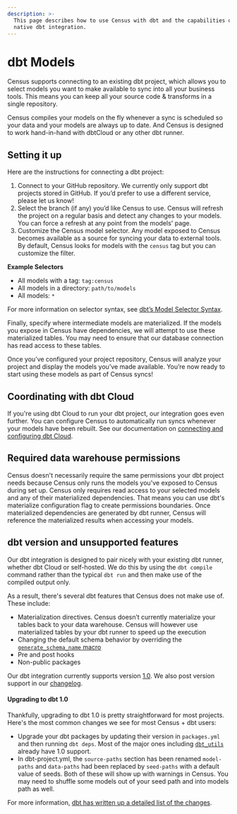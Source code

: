 ```yaml
---
description: >-
  This page describes how to use Census with dbt and the capabilities of our
  native dbt integration.
---
```


# dbt Models

Census supports connecting to an existing dbt project, which allows you to select models you want to make available to sync into all your business tools. This means you can keep all your source code & transforms in a single repository.&#x20;

Census compiles your models on the fly whenever a sync is scheduled so your data and your models are always up to date. And Census is designed to work hand-in-hand with dbtCloud or any other dbt runner.

## Setting it up

Here are the instructions for connecting a dbt project:

1. Connect to your GitHub repository. We currently only support dbt projects stored in GitHub. If you’d prefer to use a different service, please let us know!
2. Select the branch (if any) you’d like Census to use. Census will refresh the project on a regular basis and detect any changes to your models. You can force a refresh at any point from the models' page.
3. Customize the Census model selector. Any model exposed to Census becomes available as a source for syncing your data to external tools. By default, Census looks for models with the `census` tag but you can customize the filter.

**Example Selectors**

* All models with a tag: `tag:census`
* All models in a directory: `path/to/models`
* All models: `*`

For more information on selector syntax, see [dbt’s Model Selector Syntax](https://docs.getdbt.com/reference/model-selection-syntax/).

Finally, specify where intermediate models are materialized. If the models you expose in Census have dependencies, we will attempt to use these materialized tables. You may need to ensure that our database connection has read access to these tables.

Once you’ve configured your project repository, Census will analyze your project and display the models you’ve made available. You’re now ready to start using these models as part of Census syncs!

## Coordinating with dbt Cloud

If you're using dbt Cloud to run your dbt project, our integration goes even further. You can configure Census to automatically run syncs whenever your models have been rebuilt. See our documentation on [connecting and configuring dbt Cloud](../basics/triggering-syncs.md#dbt-cloud-integration).

## Required data warehouse permissions

Census doesn't necessarily require the same permissions your dbt project needs because Census only runs the models you've exposed to Census during set up. Census only requires read access to your selected models and any of their materialized dependencies. That means you can use dbt's materialize configuration flag to create permissions boundaries. Once materialized dependencies are generated by dbt runner, Census will reference the materialized results when accessing your models.

## dbt version and unsupported features

Our dbt integration is designed to pair nicely with your existing dbt runner, whether dbt Cloud or self-hosted. We do this by using the `dbt compile` command rather than the typical `dbt run` and then make use of the compiled output only.&#x20;

As a result, there's several dbt features that Census does not make use of. These include:

* Materialization directives. Census doesn’t currently materialize your tables back to your data warehouse. Census will however use materialized tables by your dbt runner to speed up the execution
* Changing the default schema behavior by overriding the [`generate_schema_name` macro](https://docs.getdbt.com/docs/building-a-dbt-project/building-models/using-custom-schemas)
* Pre and post hooks
* Non-public packages

Our dbt integration currently supports version [1.0](https://github.com/dbt-labs/dbt-core/releases/tag/v1.0.0). We also post version support in our [changelog](https://whatsnew.getcensus.com).

#### Upgrading to dbt 1.0

Thankfully, upgrading to dbt 1.0 is pretty straightforward for most projects. Here's the most common changes we see for most Census + dbt users:

* Upgrade your dbt packages by updating their version in `packages.yml` and then running `dbt deps`. Most of the major ones including [`dbt_utils`](https://hub.getdbt.com/dbt-labs/dbt\_utils/0.1.7/) already have 1.0 support.&#x20;
* In dbt-project.yml, the `source-paths` section has been renamed `model-paths` and `data-paths` had been replaced by `seed-paths` with a default value of seeds. Both of these will show up with warnings in Census. You may need to shuffle some models out of your seed path and into models path as well.

For more information, [dbt has written up a detailed list of the changes](https://docs.getdbt.com/docs/guides/migration-guide/upgrading-to-1-0-0).

